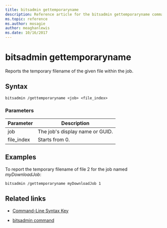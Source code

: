 ```yaml
---
title: bitsadmin gettemporaryname
description: Reference article for the bitsadmin gettemporaryname command, which reports the temporary filename of the given file within the job.
ms.topic: reference
ms.author: mosagie
author: meaghanlewis
ms.date: 10/16/2017
---
```


# bitsadmin gettemporaryname

Reports the temporary filename of the given file within the job.

## Syntax

```
bitsadmin /gettemporaryname <job> <file_index>
```

### Parameters

| Parameter | Description |
| -------------- | -------------- |
| job | The job's display name or GUID. |
| file_index | Starts from 0. |

## Examples

To report the temporary filename of file 2 for the job named *myDownloadJob*:

```
bitsadmin /gettemporaryname myDownloadJob 1
```

## Related links

- [Command-Line Syntax Key](command-line-syntax-key.md)

- [bitsadmin command](bitsadmin.md)
